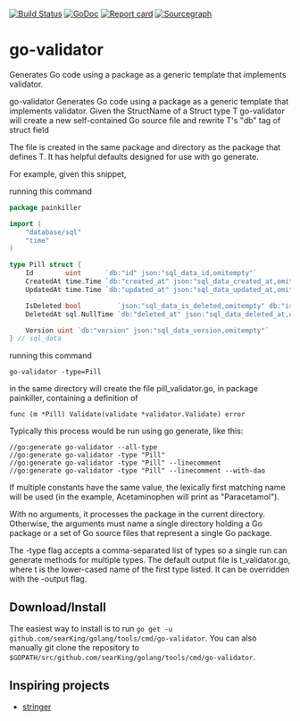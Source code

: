 [![Build Status](https://travis-ci.org/searKing/travis-ci.svg?branch=go-validator)](https://travis-ci.org/searKing/travis-ci)
[![GoDoc](https://godoc.org/github.com/searKing/golang/tools/cmd/go-validator?status.svg)](https://godoc.org/github.com/searKing/golang/tools/cmd/go-validator)
[![Report card](https://goreportcard.com/badge/github.com/searKing/golang/tools/cmd/go-validator)](https://goreportcard.com/report/github.com/searKing/golang/tools/cmd/go-validator) 
[![Sourcegraph](https://sourcegraph.com/github.com/searKing/golang/-/badge.svg)](https://sourcegraph.com/github.com/searKing/travis-ci@go-validator?badge)
# go-validator
Generates Go code using a package as a generic template that implements validator.

go-validator Generates Go code using a package as a generic template that implements validator.
Given the StructName of a Struct type T
go-validator will create a new self-contained Go source file and rewrite T's "db" tag of struct field

The file is created in the same package and directory as the package that defines T.
It has helpful defaults designed for use with go generate.

For example, given this snippet,

running this command

```go
package painkiller

import (
	"database/sql"
	"time"
)

type Pill struct {
	Id        uint      `db:"id" json:"sql_data_id,omitempty"`
	CreatedAt time.Time `db:"created_at" json:"sql_data_created_at,omitempty"`
	UpdatedAt time.Time `db:"updated_at" json:"sql_data_updated_at,omitempty"`

	IsDeleted bool         `json:"sql_data_is_deleted,omitempty" db:"is_deleted"`
	DeletedAt sql.NullTime `db:"deleted_at" json:"sql_data_deleted_at,omitempty"`

	Version uint `db:"version" json:"sql_data_version,omitempty"`
} // sql_data

```

running this command
```
go-validator -type=Pill
```

in the same directory will create the file pill_validator.go, in package painkiller,
containing a definition of

```
func (m *Pill) Validate(validate *validator.Validate) error
```

Typically this process would be run using go generate, like this:
```
//go:generate go-validator --all-type
//go:generate go-validator -type "Pill"
//go:generate go-validator -type "Pill" --linecomment
//go:generate go-validator -type "Pill" --linecomment --with-dao
```

If multiple constants have the same value, the lexically first matching name will
be used (in the example, Acetaminophen will print as "Paracetamol").

With no arguments, it processes the package in the current directory.
Otherwise, the arguments must name a single directory holding a Go package
or a set of Go source files that represent a single Go package.

The -type flag accepts a comma-separated list of types so a single run can
generate methods for multiple types. The default output file is t_validator.go,
where t is the lower-cased name of the first type listed. It can be overridden
with the -output flag.

## Download/Install

The easiest way to install is to run `go get -u github.com/searKing/golang/tools/cmd/go-validator`. You can
also manually git clone the repository to `$GOPATH/src/github.com/searKing/golang/tools/cmd/go-validator`.

## Inspiring projects
* [stringer](https://godoc.org/golang.org/x/tools/cmd/stringer)
